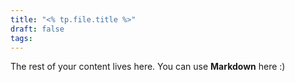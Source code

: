 ```yaml
---
title: "<% tp.file.title %>"
draft: false
tags: 
---
```

 
The rest of your content lives here. You can use **Markdown** here :)